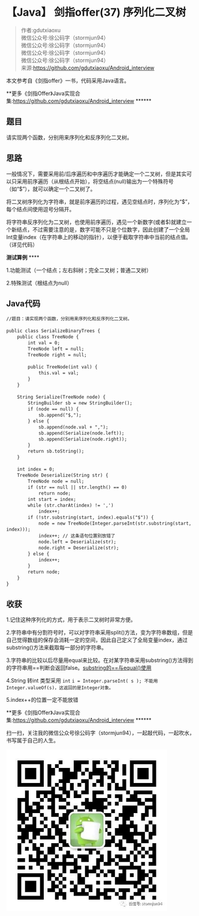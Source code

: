 # 【Java】 剑指offer(37) 序列化二叉树  
  
> 作者:gdutxiaoxu<br/> 微信公众号:徐公码字（stormjun94）<br/>微信公众号:徐公码字（stormjun94）<br/>微信公众号:徐公码字（stormjun94）<br/>微信公众号:徐公码字（stormjun94）<br/>来源:https://github.com/gdutxiaoxu/Android_interview

本文参考自《剑指offer》一书，代码采用Java语言。

**更多《剑指Offer》Java实现合集:https://github.com/gdutxiaoxu/Android_interview ******

## 题目

请实现两个函数，分别用来序列化和反序列化二叉树。

## 思路

一般情况下，需要采用前/后序遍历和中序遍历才能确定一个二叉树，但是其实可以只采用前序遍历（从根结点开始），将空结点(null)输出为一个特殊符号（如“$”），就可以确定一个二叉树了。

将二叉树序列化为字符串，就是前序遍历的过程，遇见空结点时，序列化为“$”，每个结点间使用逗号分隔开。

将字符串反序列化为二叉树，也使用前序遍历，遇见一个新数字(或者$)就建立一个新结点，不过需要注意的是，数字可能不只是个位数字，因此创建了一个全局Int变量index（在字符串上的移动的指针），以便于截取字符串中当前的结点值。（详见代码）

**测试算例** ****

1.功能测试（一个结点；左右斜树；完全二叉树；普通二叉树）

2.特殊测试（根结点为null）

## **Java代码**

    
    
    //题目：请实现两个函数，分别用来序列化和反序列化二叉树。
    
    public class SerializeBinaryTrees {
    	public class TreeNode {
    		int val = 0;
    		TreeNode left = null;
    		TreeNode right = null;
    
    		public TreeNode(int val) {
    			this.val = val;
    		}
    	}
    
        String Serialize(TreeNode node) {
            StringBuilder sb = new StringBuilder();
            if (node == null) {
                sb.append("$,");
            } else {
                sb.append(node.val + ",");
                sb.append(Serialize(node.left));
                sb.append(Serialize(node.right));
            }
            return sb.toString();
        }
      
        int index = 0;
        TreeNode Deserialize(String str) {
            TreeNode node = null;
            if (str == null || str.length() == 0)
                return node;
            int start = index;
            while (str.charAt(index) != ',')
                index++;
            if (!str.substring(start, index).equals("$")) {
                node = new TreeNode(Integer.parseInt(str.substring(start, index)));
                index++; // 这条语句位置别放错了
                node.left = Deserialize(str);
                node.right = Deserialize(str);
            } else {
                index++;
            }
            return node;
        }
    }
    

## **收获**

1.记住这种序列化的方式，用于表示二叉树时非常方便。

2.字符串中有分割符号时，可以对字符串采用split()方法，变为字符串数组，但是自己觉得数组的保存会消耗一定的空间，因此自己定义了全局变量index，通过substring()方法来截取每一部分的字符串。

3.字符串的比较以后尽量用equal来比较。在对某字符串采用substring()方法得到的字符串用==判断会返回false。[substring的==与equal()使用](https://www.cnblogs.com/yongh/p/9866074.html
"发布于2018-10-28 16:42")

4.String 转int 类型采用 `int` `i = Integer.parseInt( s );
不能用Integer.valueOf(s)，这返回的是Integer对象。`

5.index++的位置一定不能放错

**更多《剑指Offer》Java实现合集:https://github.com/gdutxiaoxu/Android_interview ******

扫一扫，关注我的微信公众号徐公码字（stormjun94），一起敲代码，一起吹水，书写属于自己的人生。

![](https://raw.githubusercontent.com/gdutxiaoxu/blog_pic/master/offer/20200722234908.png)